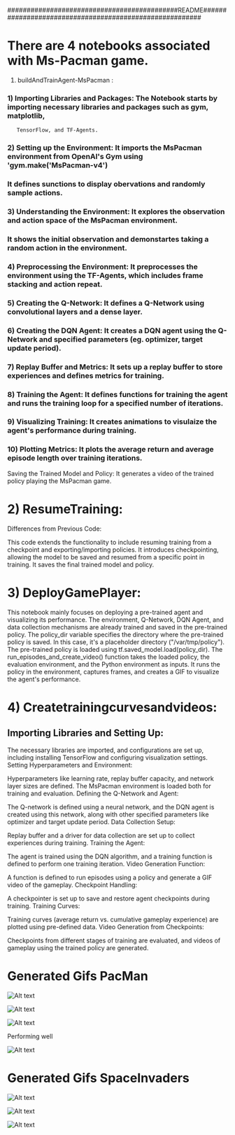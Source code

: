 ############################################README########################################################


# There are 4 notebooks associated with Ms-Pacman game. 

1) buildAndTrainAgent-MsPacman : 

### 1) Importing Libraries and Packages: The Notebook starts by importing necessary libraries and packages such as gym, matplotlib, 
	   TensorFlow, and TF-Agents.

### 2) Setting up the Environment: It imports the MsPacman environment from OpenAI's Gym using 'gym.make('MsPacman-v4')
###    It defines sunctions to display obervations and randomly sample actions. 

### 3) Understanding the Environment: It explores the observation and action space of the MsPacman environment. 
### 								  It shows the initial observation and demonstartes taking a random action in the environment. 

### 4) Preprocessing the Environment: It preprocesses the environment using the TF-Agents, which includes frame stacking and action repeat. 

### 5) Creating the Q-Network: It defines a Q-Network using convolutional layers and a dense layer. 

### 6) Creating the DQN Agent: It creates a DQN agent using the Q-Network and specified parameters (eg. optimizer, target update period). 

### 7) Replay Buffer and Metrics: It sets up a replay buffer to store experiences and defines metrics for training. 

### 8) Training the Agent: It defines functions for training the agent and runs the training loop for a specified number of iterations. 

### 9) Visualizing Training: It creates animations to visulaize the agent's performance during training. 

### 10) Plotting Metrics: It plots the average return and average episode length over training iterations. 

Saving the Trained Model and Policy: 
It generates a video of the trained policy playing the MsPacman game. 

# 2) ResumeTraining: 
   Differences from Previous Code:

This code extends the functionality to include resuming training from a checkpoint and exporting/importing policies.
It introduces checkpointing, allowing the model to be saved and resumed from a specific point in training.
It saves the final trained model and policy.
								
# 3) DeployGamePlayer: 
   
This notebook mainly focuses on deploying a pre-trained agent and visualizing its performance. 
The environment, Q-Network, DQN Agent, and data collection mechanisms are already trained and saved in the pre-trained policy.
The policy_dir variable specifies the directory where the pre-trained policy is saved. In this case, it's a placeholder directory ("/var/tmp/policy").
The pre-trained policy is loaded using tf.saved_model.load(policy_dir).
The run_episodes_and_create_video() function takes the loaded policy, the evaluation environment, and the Python environment as inputs.
It runs the policy in the environment, captures frames, and creates a GIF to visualize the agent's performance.

# 4) Createtrainingcurvesandvideos: 

## Importing Libraries and Setting Up:

The necessary libraries are imported, and configurations are set up, including installing TensorFlow and configuring visualization settings.
Setting Hyperparameters and Environment:

Hyperparameters like learning rate, replay buffer capacity, and network layer sizes are defined. The MsPacman environment is loaded both for training and evaluation.
Defining the Q-Network and Agent:

The Q-network is defined using a neural network, and the DQN agent is created using this network, along with other specified parameters like optimizer and target update period.
Data Collection Setup:

Replay buffer and a driver for data collection are set up to collect experiences during training.
Training the Agent:

The agent is trained using the DQN algorithm, and a training function is defined to perform one training iteration.
Video Generation Function:

A function is defined to run episodes using a policy and generate a GIF video of the gameplay.
Checkpoint Handling:

A checkpointer is set up to save and restore agent checkpoints during training.
Training Curves:

Training curves (average return vs. cumulative gameplay experience) are plotted using pre-defined data.
Video Generation from Checkpoints:

Checkpoints from different stages of training are evaluated, and videos of gameplay using the trained policy are generated.

# Generated Gifs PacMan

![Alt text](https://github.com/vigneswar96/appliedML/blob/main/Tensorflow_agents/Gifs/MsPacman_20000.gif) 

![Alt text](https://github.com/vigneswar96/appliedML/blob/main/Tensorflow_agents/Gifs/MsPacman_25000.gif)

![Alt text](https://github.com/vigneswar96/appliedML/blob/main/Tensorflow_agents/Gifs/MsPacman_50000.gif)

Performing well 

![Alt text](https://github.com/vigneswar96/appliedML/blob/main/Tensorflow_agents/Gifs/myAgentPlays-MsPacman_HIGH.gif)


# Generated Gifs SpaceInvaders

![Alt text](https://github.com/vigneswar96/appliedML/blob/main/Tensorflow_agents/Gifs/myAgentPlays-SpaceInvaders-POOR.gif) 

![Alt text](https://github.com/vigneswar96/appliedML/blob/main/Tensorflow_agents/Gifs/myAgentPlays-SpaceInvaders-INTERMEDIATE.gif)

![Alt text](https://github.com/vigneswar96/appliedML/blob/main/Tensorflow_agents/Gifs/myAgentPlays-SpaceInvaders-HIGH.gif)
